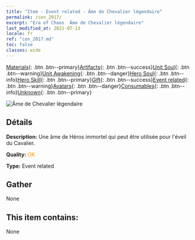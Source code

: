 ```yaml
---
title: "Item - Event related - Âme de Chevalier légendaire"
permalink: /con_2017/
excerpt: "Era of Chaos  Âme de Chevalier légendaire"
last_modified_at: 2021-07-13
locale: fr
ref: "con_2017.md"
toc: false
classes: wide
---
```

 [Materials](/ItemsFR/){: .btn .btn--primary}[Artifacts](/ItemsFR/Artifacts/){: .btn .btn--success}[Unit Soul](/ItemsFR/UnitSoul/){: .btn .btn--warning}[Unit Awakening](/ItemsFR/UnitAwakening/){: .btn .btn--danger}[Hero Soul](/ItemsFR/HeroSoul/){: .btn .btn--info}[Hero Skill](/ItemsFR/HeroSkill/){: .btn .btn--primary}[Gift](/ItemsFR/Gift/){: .btn .btn--success}[Event related](/ItemsFR/Events/){: .btn .btn--warning}[Avatars](/ItemsFR/Avatars/){: .btn .btn--danger}[Consumables](/ItemsFR/Consumables/){: .btn .btn--info}[Unknown](/ItemsFR/Unknown/){: .btn .btn--primary}

 ![Âme de Chevalier légendaire](/images/t/juexing_106.jpg)

## Détails
 **Description:** Une âme de Héros immortel qui peut être utilisée pour l'éveil du Cavalier.

 **Quality:** <span style="color: #FF8C00">OK</span>

 **Type:** Event related

## Gather

  None

## This item contains:

  None


